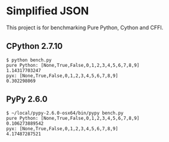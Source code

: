 # Simplified JSON

This project is for benchmarking Pure Python, Cython and CFFI.

## CPython 2.7.10

```console
$ python bench.py
pure Python: [None,True,False,0,1,2,3,4,5,6,7,8,9]
1.14317703247
pyx: [None,True,False,0,1,2,3,4,5,6,7,8,9]
0.302298069
```

## PyPy 2.6.0

```console
$ ~/local/pypy-2.6.0-osx64/bin/pypy bench.py
pure Python: [None,True,False,0,1,2,3,4,5,6,7,8,9]
0.106273889542
pyx: [None,True,False,0,1,2,3,4,5,6,7,8,9]
4.17487287521
```
